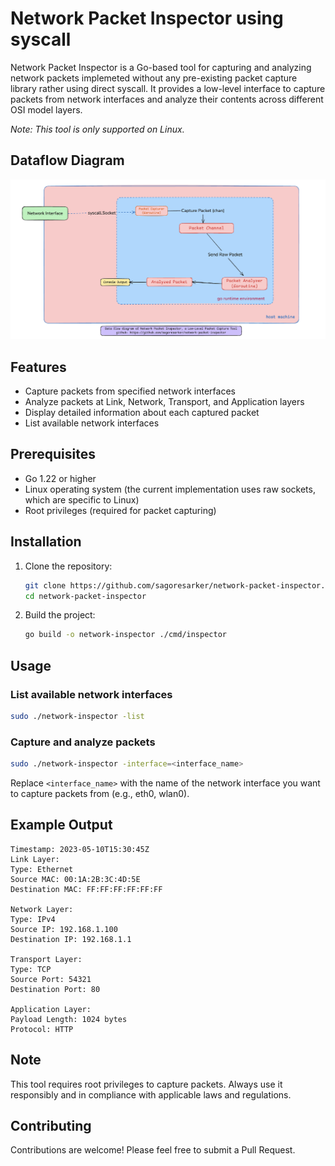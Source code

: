 # Network Packet Inspector using syscall

Network Packet Inspector is a Go-based tool for capturing and analyzing network packets implemeted without any pre-existing packet capture library rather using direct syscall. It provides a low-level interface to capture packets from network interfaces and analyze their contents across different OSI model layers.

*Note: This tool is only supported on Linux.*

## Dataflow Diagram

![Dataflow](/docs/images/network-packet-inspector-using-syscall.png)

## Features

- Capture packets from specified network interfaces
- Analyze packets at Link, Network, Transport, and Application layers
- Display detailed information about each captured packet
- List available network interfaces

## Prerequisites

- Go 1.22 or higher
- Linux operating system (the current implementation uses raw sockets, which are specific to Linux)
- Root privileges (required for packet capturing)

## Installation

1. Clone the repository:

   ```bash
   git clone https://github.com/sagoresarker/network-packet-inspector.git
   cd network-packet-inspector
   ```

2. Build the project:

   ```bash
   go build -o network-inspector ./cmd/inspector
   ```

## Usage

### List available network interfaces

```bash
sudo ./network-inspector -list
```

### Capture and analyze packets

```bash
sudo ./network-inspector -interface=<interface_name>
```

Replace `<interface_name>` with the name of the network interface you want to capture packets from (e.g., eth0, wlan0).

## Example Output

```
Timestamp: 2023-05-10T15:30:45Z
Link Layer:
Type: Ethernet
Source MAC: 00:1A:2B:3C:4D:5E
Destination MAC: FF:FF:FF:FF:FF:FF

Network Layer:
Type: IPv4
Source IP: 192.168.1.100
Destination IP: 192.168.1.1

Transport Layer:
Type: TCP
Source Port: 54321
Destination Port: 80

Application Layer:
Payload Length: 1024 bytes
Protocol: HTTP
```

## Note

This tool requires root privileges to capture packets. Always use it responsibly and in compliance with applicable laws and regulations.

## Contributing

Contributions are welcome! Please feel free to submit a Pull Request.